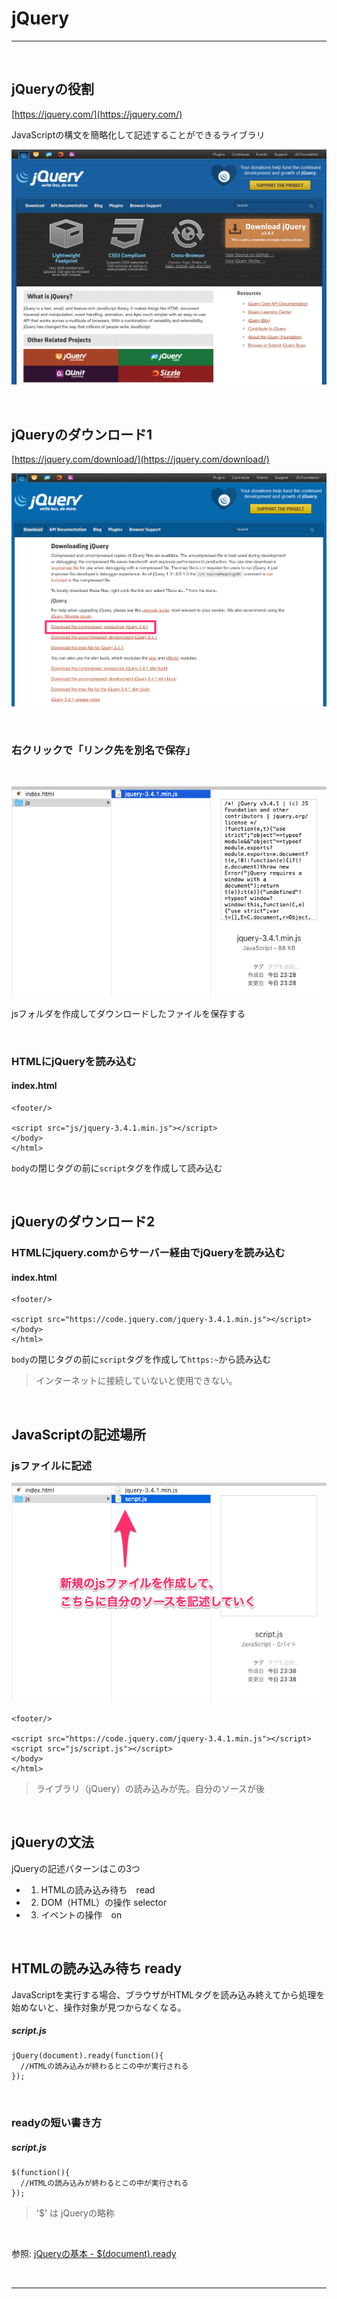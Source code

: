 

# jQuery

---

&nbsp;
&nbsp;

## jQueryの役割

[https://jquery.com/](https://jquery.com/)

JavaScriptの構文を簡略化して記述することができるライブラリ

![](img/jq01.png)



&nbsp;
&nbsp;

## jQueryのダウンロード1

[https://jquery.com/download/](https://jquery.com/download/)

![](img/jq_download.png)

&nbsp;

### 右クリックで「リンク先を別名で保存」

&nbsp;

![](img/jq_download2.png)

jsフォルダを作成してダウンロードしたファイルを保存する

&nbsp;

### HTMLにjQueryを読み込む

#### index.html

```
<footer/>

<script src="js/jquery-3.4.1.min.js"></script>
</body>
</html>

```

`body`の閉じタグの前に`script`タグを作成して読み込む

&nbsp;
&nbsp;


## jQueryのダウンロード2

### HTMLにjquery.comからサーバー経由でjQueryを読み込む

#### index.html


```
<footer/>

<script src="https://code.jquery.com/jquery-3.4.1.min.js"></script>
</body>
</html>

```

`body`の閉じタグの前に`script`タグを作成して`https:~`から読み込む

> インターネットに接続していないと使用できない。

&nbsp;
&nbsp;


## JavaScriptの記述場所

### jsファイルに記述

![](img/jq_download3.png)


```
<footer/>

<script src="https://code.jquery.com/jquery-3.4.1.min.js"></script>
<script src="js/script.js"></script>
</body>
</html>

```
> ライブラリ（jQuery）の読み込みが先。自分のソースが後

&nbsp;
&nbsp;



## jQueryの文法

jQueryの記述パターンはこの3つ

*  1. HTMLの読み込み待ち　read
*  2. DOM（HTML）の操作 selector
*  3. イベントの操作　on



&nbsp;
&nbsp;

## HTMLの読み込み待ち ready

JavaScriptを実行する場合、ブラウザがHTMLタグを読み込み終えてから処理を始めないと、操作対象が見つからなくなる。

##### script.js

```
jQuery(document).ready(function(){
  //HTMLの読み込みが終わるとこの中が実行される
});

```


&nbsp;

### readyの短い書き方

##### script.js

```
$(function(){
  //HTMLの読み込みが終わるとこの中が実行される
});

```

> '$' は jQueryの略称


&nbsp;
&nbsp;


参照: [jQueryの基本 - $(document).ready](https://qiita.com/8845musign/items/88a8c693c84ba63cea1d)


&nbsp;
&nbsp;

---